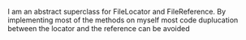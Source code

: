 I am an abstract superclass for FileLocator and FileReference. By implementing most of the methods on myself most code duplucation between the locator and the reference can be avoided